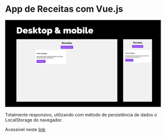 # App de Receitas com Vue.js

![image](./overview.jpg)

Totalmente responsivo, utilizando com método de persistência de dados o LocalStorage do navegador.

Acessível neste [link](https://barbosadiego.github.io/recipe-repo/)